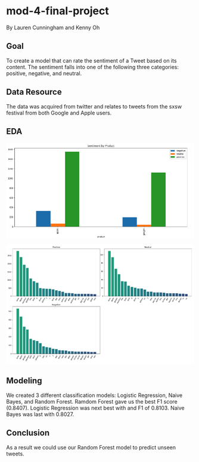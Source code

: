 # mod-4-final-project

By Lauren Cunningham and Kenny Oh

## Goal

To create a model that can rate the sentiment of a Tweet based on its content. The sentiment falls into one of the following three categories: positive, negative, and neutral. 

## Data Resource

The data was acquired from twitter and relates to tweets from the sxsw festival from both Google and Apple users.

## EDA

![plot_1](https://github.com/kenyo/mod-4-final-project/blob/master/images/sentiment_by_product.png)

![plot_2](https://github.com/kenyo/mod-4-final-project/blob/master/images/top_words_by_sentiment.png)

## Modeling

We created 3 different classification models: Logistic Regression, Naive Bayes, and Random Forest. Ramdom Forest gave us the best F1 score (0.8407). Logistic Regression was next best with and F1 of 0.8103. Naive Bayes was last with 0.8027. 

## Conclusion

As a result we could use our Random Forest model to predict unseen tweets.